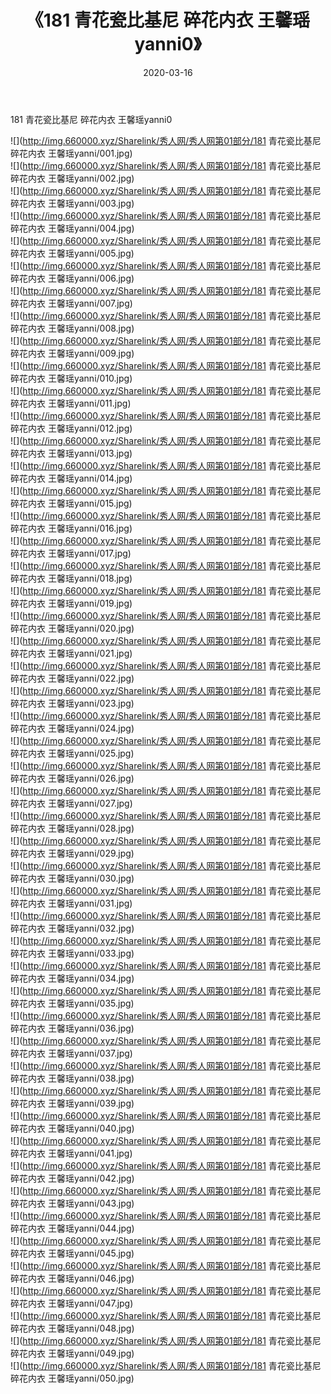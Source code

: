 ﻿---
layout: post
title:  《181 青花瓷比基尼 碎花内衣 王馨瑶yanni0》
date:   2020-03-16
img: http://img.660000.xyz/Sharelink/秀人网/秀人网第01部分/181 青花瓷比基尼 碎花内衣 王馨瑶yanni0/000.jpg
categories: [美女, 清纯, 唯美]
---

181 青花瓷比基尼 碎花内衣 王馨瑶yanni0

  ![](http://img.660000.xyz/Sharelink/秀人网/秀人网第01部分/181 青花瓷比基尼 碎花内衣 王馨瑶yanni/001.jpg) <br> ![](http://img.660000.xyz/Sharelink/秀人网/秀人网第01部分/181 青花瓷比基尼 碎花内衣 王馨瑶yanni/002.jpg) <br> ![](http://img.660000.xyz/Sharelink/秀人网/秀人网第01部分/181 青花瓷比基尼 碎花内衣 王馨瑶yanni/003.jpg) <br> ![](http://img.660000.xyz/Sharelink/秀人网/秀人网第01部分/181 青花瓷比基尼 碎花内衣 王馨瑶yanni/004.jpg) <br> ![](http://img.660000.xyz/Sharelink/秀人网/秀人网第01部分/181 青花瓷比基尼 碎花内衣 王馨瑶yanni/005.jpg) <br> ![](http://img.660000.xyz/Sharelink/秀人网/秀人网第01部分/181 青花瓷比基尼 碎花内衣 王馨瑶yanni/006.jpg) <br> ![](http://img.660000.xyz/Sharelink/秀人网/秀人网第01部分/181 青花瓷比基尼 碎花内衣 王馨瑶yanni/007.jpg) <br> ![](http://img.660000.xyz/Sharelink/秀人网/秀人网第01部分/181 青花瓷比基尼 碎花内衣 王馨瑶yanni/008.jpg) <br> ![](http://img.660000.xyz/Sharelink/秀人网/秀人网第01部分/181 青花瓷比基尼 碎花内衣 王馨瑶yanni/009.jpg) <br> ![](http://img.660000.xyz/Sharelink/秀人网/秀人网第01部分/181 青花瓷比基尼 碎花内衣 王馨瑶yanni/010.jpg) <br> ![](http://img.660000.xyz/Sharelink/秀人网/秀人网第01部分/181 青花瓷比基尼 碎花内衣 王馨瑶yanni/011.jpg) <br> ![](http://img.660000.xyz/Sharelink/秀人网/秀人网第01部分/181 青花瓷比基尼 碎花内衣 王馨瑶yanni/012.jpg) <br> ![](http://img.660000.xyz/Sharelink/秀人网/秀人网第01部分/181 青花瓷比基尼 碎花内衣 王馨瑶yanni/013.jpg) <br> ![](http://img.660000.xyz/Sharelink/秀人网/秀人网第01部分/181 青花瓷比基尼 碎花内衣 王馨瑶yanni/014.jpg) <br> ![](http://img.660000.xyz/Sharelink/秀人网/秀人网第01部分/181 青花瓷比基尼 碎花内衣 王馨瑶yanni/015.jpg) <br> ![](http://img.660000.xyz/Sharelink/秀人网/秀人网第01部分/181 青花瓷比基尼 碎花内衣 王馨瑶yanni/016.jpg) <br> ![](http://img.660000.xyz/Sharelink/秀人网/秀人网第01部分/181 青花瓷比基尼 碎花内衣 王馨瑶yanni/017.jpg) <br> ![](http://img.660000.xyz/Sharelink/秀人网/秀人网第01部分/181 青花瓷比基尼 碎花内衣 王馨瑶yanni/018.jpg) <br> ![](http://img.660000.xyz/Sharelink/秀人网/秀人网第01部分/181 青花瓷比基尼 碎花内衣 王馨瑶yanni/019.jpg) <br> ![](http://img.660000.xyz/Sharelink/秀人网/秀人网第01部分/181 青花瓷比基尼 碎花内衣 王馨瑶yanni/020.jpg) <br> ![](http://img.660000.xyz/Sharelink/秀人网/秀人网第01部分/181 青花瓷比基尼 碎花内衣 王馨瑶yanni/021.jpg) <br> ![](http://img.660000.xyz/Sharelink/秀人网/秀人网第01部分/181 青花瓷比基尼 碎花内衣 王馨瑶yanni/022.jpg) <br> ![](http://img.660000.xyz/Sharelink/秀人网/秀人网第01部分/181 青花瓷比基尼 碎花内衣 王馨瑶yanni/023.jpg) <br> ![](http://img.660000.xyz/Sharelink/秀人网/秀人网第01部分/181 青花瓷比基尼 碎花内衣 王馨瑶yanni/024.jpg) <br> ![](http://img.660000.xyz/Sharelink/秀人网/秀人网第01部分/181 青花瓷比基尼 碎花内衣 王馨瑶yanni/025.jpg) <br> ![](http://img.660000.xyz/Sharelink/秀人网/秀人网第01部分/181 青花瓷比基尼 碎花内衣 王馨瑶yanni/026.jpg) <br> ![](http://img.660000.xyz/Sharelink/秀人网/秀人网第01部分/181 青花瓷比基尼 碎花内衣 王馨瑶yanni/027.jpg) <br> ![](http://img.660000.xyz/Sharelink/秀人网/秀人网第01部分/181 青花瓷比基尼 碎花内衣 王馨瑶yanni/028.jpg) <br> ![](http://img.660000.xyz/Sharelink/秀人网/秀人网第01部分/181 青花瓷比基尼 碎花内衣 王馨瑶yanni/029.jpg) <br> ![](http://img.660000.xyz/Sharelink/秀人网/秀人网第01部分/181 青花瓷比基尼 碎花内衣 王馨瑶yanni/030.jpg) <br> ![](http://img.660000.xyz/Sharelink/秀人网/秀人网第01部分/181 青花瓷比基尼 碎花内衣 王馨瑶yanni/031.jpg) <br> ![](http://img.660000.xyz/Sharelink/秀人网/秀人网第01部分/181 青花瓷比基尼 碎花内衣 王馨瑶yanni/032.jpg) <br> ![](http://img.660000.xyz/Sharelink/秀人网/秀人网第01部分/181 青花瓷比基尼 碎花内衣 王馨瑶yanni/033.jpg) <br> ![](http://img.660000.xyz/Sharelink/秀人网/秀人网第01部分/181 青花瓷比基尼 碎花内衣 王馨瑶yanni/034.jpg) <br> ![](http://img.660000.xyz/Sharelink/秀人网/秀人网第01部分/181 青花瓷比基尼 碎花内衣 王馨瑶yanni/035.jpg) <br> ![](http://img.660000.xyz/Sharelink/秀人网/秀人网第01部分/181 青花瓷比基尼 碎花内衣 王馨瑶yanni/036.jpg) <br> ![](http://img.660000.xyz/Sharelink/秀人网/秀人网第01部分/181 青花瓷比基尼 碎花内衣 王馨瑶yanni/037.jpg) <br> ![](http://img.660000.xyz/Sharelink/秀人网/秀人网第01部分/181 青花瓷比基尼 碎花内衣 王馨瑶yanni/038.jpg) <br> ![](http://img.660000.xyz/Sharelink/秀人网/秀人网第01部分/181 青花瓷比基尼 碎花内衣 王馨瑶yanni/039.jpg) <br> ![](http://img.660000.xyz/Sharelink/秀人网/秀人网第01部分/181 青花瓷比基尼 碎花内衣 王馨瑶yanni/040.jpg) <br> ![](http://img.660000.xyz/Sharelink/秀人网/秀人网第01部分/181 青花瓷比基尼 碎花内衣 王馨瑶yanni/041.jpg) <br> ![](http://img.660000.xyz/Sharelink/秀人网/秀人网第01部分/181 青花瓷比基尼 碎花内衣 王馨瑶yanni/042.jpg) <br> ![](http://img.660000.xyz/Sharelink/秀人网/秀人网第01部分/181 青花瓷比基尼 碎花内衣 王馨瑶yanni/043.jpg) <br> ![](http://img.660000.xyz/Sharelink/秀人网/秀人网第01部分/181 青花瓷比基尼 碎花内衣 王馨瑶yanni/044.jpg) <br> ![](http://img.660000.xyz/Sharelink/秀人网/秀人网第01部分/181 青花瓷比基尼 碎花内衣 王馨瑶yanni/045.jpg) <br> ![](http://img.660000.xyz/Sharelink/秀人网/秀人网第01部分/181 青花瓷比基尼 碎花内衣 王馨瑶yanni/046.jpg) <br> ![](http://img.660000.xyz/Sharelink/秀人网/秀人网第01部分/181 青花瓷比基尼 碎花内衣 王馨瑶yanni/047.jpg) <br> ![](http://img.660000.xyz/Sharelink/秀人网/秀人网第01部分/181 青花瓷比基尼 碎花内衣 王馨瑶yanni/048.jpg) <br> ![](http://img.660000.xyz/Sharelink/秀人网/秀人网第01部分/181 青花瓷比基尼 碎花内衣 王馨瑶yanni/049.jpg) <br> ![](http://img.660000.xyz/Sharelink/秀人网/秀人网第01部分/181 青花瓷比基尼 碎花内衣 王馨瑶yanni/050.jpg) <br>